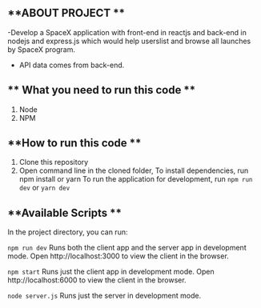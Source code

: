 ## **ABOUT PROJECT **
-Develop a SpaceX application with  front-end in reactjs and back-end in nodejs and express.js which would help userslist and browse all launches by SpaceX program.
- API data comes from back-end.


## ** What you need to run this code **
1. Node 
2. NPM 



## **How to run this code **

1. Clone this repository
2. Open command line in the cloned folder,
To install dependencies, run npm install or yarn
To run the application for development, run `npm run dev` or `yarn dev`


## **Available Scripts **
In the project directory, you can run:

`npm run dev`
Runs both the client app and the server app in development mode.
Open http://localhost:3000 to view the client in the browser.

`npm start`
Runs just the client app in development mode.
Open http://localhost:6000 to view the client in the browser.

`node server.js`
Runs just the server in development mode.